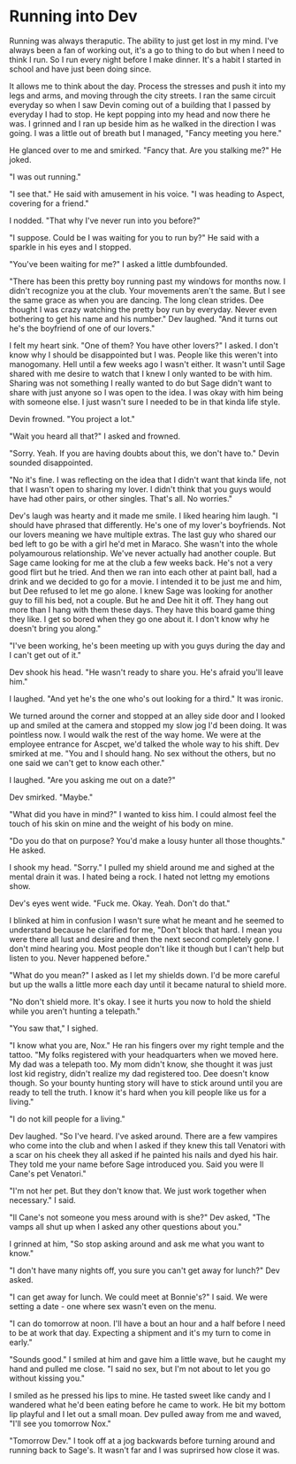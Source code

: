 # Running into Dev

Running was always theraputic.  The ability to just get lost in my mind.  I've always been a fan of working out, it's a go to thing to do but when I need to think I run.  So I run every night before I make dinner.  It's a habit I started in school and have just been doing since. 

It allows me to think about the day.  Process the stresses and push it into my legs and arms, and moving through the city streets.  I ran the same circuit everyday so when I saw Devin coming out of a building that I passed by everyday I had to stop.  He kept popping into my head and now there he was.  I grinned and I ran up beside him as he walked in the direction I was going.  I was a little out of breath but I managed, "Fancy meeting you here."

He glanced over to me and smirked.  "Fancy that.  Are you stalking me?"  He joked.

"I was out running."

"I see that."  He said with amusement in his voice.  "I was heading to Aspect, covering for a friend."

I nodded.  "That why I've never run into you before?"

"I suppose.  Could be I was waiting for you to run by?"  He said with a sparkle in his eyes and I stopped.

"You've been waiting for me?"  I asked a little dumbfounded.

"There has been this pretty boy running past my windows for months now.  I didn't recognize you at the club.  Your movements aren't the same.  But I see the same grace as when you are dancing.  The long clean strides.  Dee thought I was crazy watching the pretty boy run by everyday.  Never even bothering to get his name and his number."  Dev laughed.  "And it turns out he's the boyfriend of one of our lovers."

I felt my heart sink.  "One of them?  You have other lovers?"  I asked.  I don't know why I should be disappointed but I was.  People like this weren't into manogomany.  Hell until a few weeks ago I wasn't either.  It wasn't until Sage shared with me desire to watch that I knew I only wanted to be with him.  Sharing was not something I really wanted to do but Sage didn't want to share with just anyone so I was open to the idea.  I was okay with him being with someone else.  I just wasn't sure I needed to be in that kinda life style.

Devin frowned.  "You project a lot."

"Wait you heard all that?"  I asked and frowned.

"Sorry.  Yeah.  If you are having doubts about this, we don't have to."  Devin sounded disappointed.

"No it's fine.  I was reflecting on the idea that I didn't want that kinda life, not that I wasn't open to sharing my lover.  I didn't think that you guys would have had other pairs, or other singles.  That's all.  No worries."

Dev's laugh was hearty and it made me smile.  I liked hearing him laugh.  "I should have phrased that differently.  He's one of my lover's boyfriends.  Not our lovers meaning we have multiple extras.  The last guy who shared our bed left to go be with a girl he'd met in Maraco.  She wasn't into the whole polyamourous relationship.  We've never actually had another couple.  But Sage came looking for me at the club a few weeks back.  He's not a very good flirt but he tried.  And then we ran into each other at paint ball, had a drink and we decided to go for a movie.  I intended it to be just me and him, but Dee refused to let me go alone.  I knew Sage was looking for another guy to fill his bed, not a couple.  But he and Dee hit it off.  They hang out more than I hang with them these days.  They have this board game thing they like.  I get so bored when they go one about it. I don't know why he doesn't bring you along."

"I've been working, he's been meeting up with you guys during the day and I can't get out of it."

Dev shook his head.  "He wasn't ready to share you.  He's afraid you'll leave him."

I laughed.  "And yet he's the one who's out looking for a third."  It was ironic.

We turned around the corner and stopped at an alley side door and I looked up and smiled at the camera and stopped my slow jog I'd been doing. It was pointless now.  I would walk the rest of the way home.  We were at the employee entrance for Ascpet, we'd talked the whole way to his shift.  Dev smirked at me.  "You and I should hang.  No sex without the others, but no one said we can't get to know each other."

I laughed.  "Are you asking me out on a date?"

Dev smirked.  "Maybe."

"What did you have in mind?"  I wanted to kiss him.  I could almost feel the touch of his skin on mine and the weight of his body on mine.  

"Do you do that on purpose?  You'd make a lousy hunter all those thoughts."  He asked.

I shook my head.  "Sorry."  I pulled my shield around me and sighed at the mental drain it was.  I hated being a rock.  I hated not lettng my emotions show.  

Dev's eyes went wide.   "Fuck me.  Okay.  Yeah.  Don't do that."  

I blinked at him in confusion I wasn't sure what he meant and he seemed to understand because he clarified for me, "Don't block that hard.  I mean you were there all lust and desire and then the next second completely gone.  I don't mind hearing you.  Most people don't like it though but I can't help but listen to you.  Never happened before."

"What do you mean?"  I asked as I let my shields down.  I'd be more careful but up the walls a little more each day until it became natural to shield more.

"No don't shield more.  It's okay.  I see it hurts you now to hold the shield while you aren't hunting a telepath."

"You saw that," I sighed. 

"I know what you are, Nox."  He ran his fingers over my right temple and the tattoo.  "My folks registered with your headquarters when we moved here.  My dad was a telepath too.  My mom didn't know, she thought it was just lost kid registry, didn't realize my dad registered too.  Dee doesn't know though.  So your bounty hunting story will have to stick around until you are ready to tell the truth.  I know it's hard when you kill people like us for a living."

"I do not kill people for a living."

Dev laughed.  "So I've heard.  I've asked around.  There are a few vampires who come into the club and when I asked if they knew this tall Venatori with a scar on his cheek they all asked if he painted his nails and dyed his hair.  They told me your name before Sage introduced you.  Said you were Il Cane's pet Venatori."

"I'm not her pet.  But they don't know that.  We just work together when necessary."  I said.

"Il Cane's not someone you mess around with is she?"  Dev asked, "The vamps all shut up when I asked any other questions about you."

I grinned at him, "So stop asking around and ask me what you want to know."

"I don't have many nights off, you sure you can't get away for lunch?"  Dev asked.

"I can get away for lunch.  We could meet at Bonnie's?" I said.  We were setting a date - one where sex wasn't even on the menu.  

"I can do tomorrow at noon.  I'll have a bout an hour and a half before I need to be at work that day.  Expecting a shipment and it's my turn to come in early."

"Sounds good."  I smiled at him and gave him a little wave, but he caught my hand and pulled me close.  "I said no sex, but I'm not about to let you go without kissing you."

I smiled as he pressed his lips to mine.  He tasted sweet like candy and I wandered what he'd been eating before he came to work.  He bit my bottom lip playful and I let out a small moan.  Dev pulled away from me and waved, "I'll see you tomorrow Nox."

"Tomorrow Dev."  I took off at a jog backwards before turning around and running back to Sage's.  It wasn't far and I was suprirsed how close it was.  